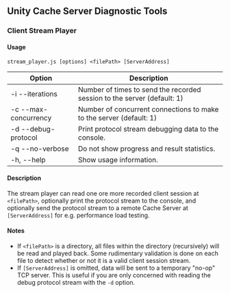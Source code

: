 ## Unity Cache Server Diagnostic Tools

### Client Stream Player


#### Usage

`stream_player.js [options] <filePath> [ServerAddress]`

Option                          | Description
------------------------------- | -----------
  -i --iterations <n>           | Number of times to send the recorded session to the server (default: 1)
  -c --max-concurrency <n>      | Number of concurrent connections to make to the server (default: 1)
  -d --debug-protocol           | Print protocol stream debugging data to the console.
  -q --no-verbose               | Do not show progress and result statistics.
  -h, --help                    | Show usage information.
  
#### Description

The stream player can read one ore more recorded client session at `<filePath>`, optionally print the protocol stream to the console, and optionally send the protocol stream to a remote Cache Server at `[ServerAddress]` for e.g. performance load testing.

#### Notes

* If `<filePath>` is a directory, all files within the directory (recursively) will be read and played back. Some rudimentary validation is done on each file to detect whether or not it is a valid client session stream.
* If `[ServerAddress]` is omitted, data will be sent to a temporary "no-op" TCP server. This is useful if you are only concerned with reading the debug protocol stream with the `-d` option.
